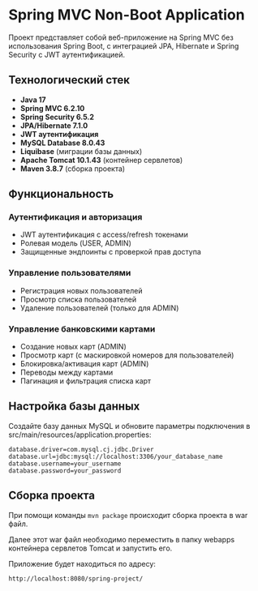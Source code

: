 # Spring MVC Non-Boot Application

Проект представляет собой веб-приложение на Spring MVC без использования Spring Boot, с интеграцией JPA, Hibernate и Spring Security с JWT аутентификацией.

## Технологический стек

- **Java 17**
- **Spring MVC 6.2.10**
- **Spring Security 6.5.2**
- **JPA/Hibernate 7.1.0**
- **JWT аутентификация**
- **MySQL Database 8.0.43**
- **Liquibase** (миграции базы данных)
- **Apache Tomcat 10.1.43** (контейнер сервлетов)
- **Maven 3.8.7** (сборка проекта)

## Функциональность

### Аутентификация и авторизация
- JWT аутентификация с access/refresh токенами
- Ролевая модель (USER, ADMIN)
- Защищенные эндпоинты с проверкой прав доступа

### Управление пользователями
- Регистрация новых пользователей
- Просмотр списка пользователей
- Удаление пользователей (только для ADMIN)

### Управление банковскими картами
- Создание новых карт (ADMIN)
- Просмотр карт (с маскировкой номеров для пользователей)
- Блокировка/активация карт (ADMIN)
- Переводы между картами
- Пагинация и фильтрация списка карт

## Настройка базы данных

Создайте базу данных MySQL и обновите параметры подключения в src/main/resources/application.properties:

```properties
database.driver=com.mysql.cj.jdbc.Driver
database.url=jdbc:mysql://localhost:3306/your_database_name
database.username=your_username
database.password=your_password
```

## Сборка проекта

При помощи команды `mvn package` происходит сборка проекта в war файл.

Далее этот war файл необходимо переместить в папку webapps контейнера сервлетов Tomcat и запустить его.

Приложение будет находиться по адресу:
```
http://localhost:8080/spring-project/
```